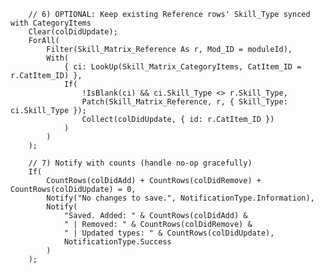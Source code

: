         // 6) OPTIONAL: Keep existing Reference rows' Skill_Type synced with CategoryItems
        Clear(colDidUpdate);
        ForAll(
            Filter(Skill_Matrix_Reference As r, Mod_ID = moduleId),
            With(
                { ci: LookUp(Skill_Matrix_CategoryItems, CatItem_ID = r.CatItem_ID) },
                If(
                    !IsBlank(ci) && ci.Skill_Type <> r.Skill_Type,
                    Patch(Skill_Matrix_Reference, r, { Skill_Type: ci.Skill_Type });
                    Collect(colDidUpdate, { id: r.CatItem_ID })
                )
            )
        );

        // 7) Notify with counts (handle no-op gracefully)
        If(
            CountRows(colDidAdd) + CountRows(colDidRemove) + CountRows(colDidUpdate) = 0,
            Notify("No changes to save.", NotificationType.Information),
            Notify(
                "Saved. Added: " & CountRows(colDidAdd) &
                " | Removed: " & CountRows(colDidRemove) &
                " | Updated types: " & CountRows(colDidUpdate),
                NotificationType.Success
            )
        );

